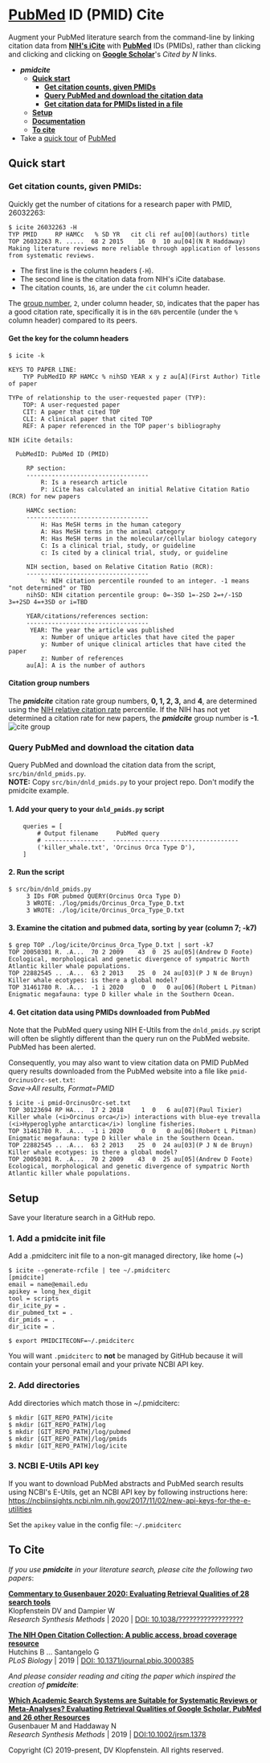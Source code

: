 # [PubMed](https://pubmed.ncbi.nlm.nih.gov) ID (PMID) Cite
Augment your PubMed literature search 
from the command-line by linking
citation data from [**NIH's iCite**](https://icite.od.nih.gov)
with [**PubMed**](https://pubmed.ncbi.nlm.nih.gov) IDs (PMIDs),
rather than clicking and clicking and clicking on
[**Google Scholar**](https://twitter.com/CT_Bergstrom/status/1170465764832231427)'s
*Cited by N* links.

* ***pmidcite***
  * [**Quick start**](#quick-start)
    * [**Get citation counts, given PMIDs**](#get-citation-counts-given-pmids)
    * [**Query PubMed and download the citation data**](#query-pubmed-and-download-the-citation-data)
    * [**Get citation data for PMIDs listed in a file**](#4-get-citation-data-using-pmids-downloaded-from-pubmed)
  * [**Setup**](#setup)
  * [**Documentation**](???)
  * [**To cite**](#to-cite)
* Take a [quick tour](https://www.nlm.nih.gov/pubs/techbull/ma20/brief/ma20_pubmed_essentials.html) of [PubMed](https://pubmed.ncbi.nlm.nih.gov) 

## Quick start

### Get citation counts, given PMIDs:
Quickly get the number of citations for a research paper with PMID, 26032263:
```
$ icite 26032263 -H
TYP PMID     RP HAMCc   % SD YR   cit cli ref au[00](authors) title
TOP 26032263 R. .....  68 2 2015    16  0  10 au[04](N R Haddaway) Making literature reviews more reliable through application of lessons from systematic reviews.
```
* The first line is the column headers (`-H`).    
* The second line is the citation data from NIH's iCite database.    
* The citation counts, `16`, are under the `cit` column header.    

The [group number](#citation-group-numbers), `2`, under column header, `SD`, indicates that the paper has a good citation rate,
specifically it is in the `68%` percentile (under the `%` column header) compared to its peers.

#### Get the key for the column headers
```
$ icite -k

KEYS TO PAPER LINE:
    TYP PubMedID RP HAMCc % nihSD YEAR x y z au[A](First Author) Title of paper

TYPe of relationship to the user-requested paper (TYP):
    TOP: A user-requested paper
    CIT: A paper that cited TOP
    CLI: A clinical paper that cited TOP
    REF: A paper referenced in the TOP paper's bibliography

NIH iCite details:

  PubMedID: PubMed ID (PMID)

     RP section:
     ----------------------------------
         R: Is a research article
         P: iCite has calculated an initial Relative Citation Ratio (RCR) for new papers

     HAMCc section:
     ----------------------------------
         H: Has MeSH terms in the human category
         A: Has MeSH terms in the animal category
         M: Has MeSH terms in the molecular/cellular biology category
         C: Is a clinical trial, study, or guideline
         c: Is cited by a clinical trial, study, or guideline

     NIH section, based on Relative Citation Ratio (RCR):
     ----------------------------------
         %: NIH citation percentile rounded to an integer. -1 means "not determined" or TBD
     nihSD: NIH citation percentile group: 0=-3SD 1=-2SD 2=+/-1SD 3=+2SD 4=+3SD or i=TBD

     YEAR/citations/references section:
     ----------------------------------
      YEAR: The year the article was published
         x: Number of unique articles that have cited the paper
         y: Number of unique clinical articles that have cited the paper
         z: Number of references
     au[A]: A is the number of authors
```
#### Citation group numbers
The ***pmidcite*** citation rate group numbers, **0, 1, 2, 3,** and **4**, 
are determined using the [NIH relative citation rate](https://pubmed.ncbi.nlm.nih.gov/27599104/) percentile.
If the NIH has not yet determined a citation rate for new papers,
the ***pmidcite*** group number is **-1**.
![cite group](/doc/images/nih_perc_groups.png)

### Query PubMed and download the citation data
Query PubMed and download the citation data from the script, `src/bin/dnld_pmids.py`.    
**NOTE:** Copy `src/bin/dnld_pmids.py` to your project repo. Don't modify the pmidcite example.

#### 1. Add your query to your `dnld_pmids.py` script
```
    queries = [
        # Output filename     PubMed query
        # -----------------  -----------------------------------
        ('killer_whale.txt', 'Orcinus Orca Type D'),
    ]
```

#### 2. Run the script
```
$ src/bin/dnld_pmids.py
     3 IDs FOR pubmed QUERY(Orcinus Orca Type D)
     3 WROTE: ./log/pmids/Orcinus_Orca_Type_D.txt
     3 WROTE: ./log/icite/Orcinus_Orca_Type_D.txt
```

#### 3. Examine the citation and pubmed data, sorting by year (column 7; -k7)
```
$ grep TOP ./log/icite/Orcinus_Orca_Type_D.txt | sort -k7
TOP 20050301 R. .A...  70 2 2009    43  0  25 au[05](Andrew D Foote) Ecological, morphological and genetic divergence of sympatric North Atlantic killer whale populations.
TOP 22882545 .. .A...  63 2 2013    25  0  24 au[03](P J N de Bruyn) Killer whale ecotypes: is there a global model?
TOP 31461780 R. .A...  -1 i 2020     0  0   0 au[06](Robert L Pitman) Enigmatic megafauna: type D killer whale in the Southern Ocean.
```

#### 4. Get citation data using PMIDs downloaded from PubMed
Note that the PubMed query using NIH E-Utils from the `dnld_pmids.py` script
will often be slightly different than the query run on the PubMed website.
PubMed has been alerted.

Consequently, you may also want to view citation data on PMID PubMed query results
downloaded from the PubMed website into a file like `pmid-OrcinusOrc-set.txt`:    
*Save->All results, Format=PMID*
```
$ icite -i pmid-OrcinusOrc-set.txt
TOP 30123694 RP HA...  17 2 2018     1  0   6 au[07](Paul Tixier) Killer whale (<i>Orcinus orca</i>) interactions with blue-eye trevalla (<i>Hyperoglyphe antarctica</i>) longline fisheries.
TOP 31461780 R. .A...  -1 i 2020     0  0   0 au[06](Robert L Pitman) Enigmatic megafauna: type D killer whale in the Southern Ocean.
TOP 22882545 .. .A...  63 2 2013    25  0  24 au[03](P J N de Bruyn) Killer whale ecotypes: is there a global model?
TOP 20050301 R. .A...  70 2 2009    43  0  25 au[05](Andrew D Foote) Ecological, morphological and genetic divergence of sympatric North Atlantic killer whale populations.
```


## Setup
Save your literature search in a GitHub repo.

### 1. Add a pmidcite init file
Add a .pmidciterc init file to a non-git managed directory, like home (~)
```
$ icite --generate-rcfile | tee ~/.pmidciterc
[pmidcite]
email = name@email.edu
apikey = long_hex_digit
tool = scripts
dir_icite_py = .
dir_pubmed_txt = .
dir_pmids = .
dir_icite = .
```

```
$ export PMIDCITECONF=~/.pmidciterc
```
You will want `.pmidciterc` to **not** be managed by GitHub because it
will contain your personal email and your private NCBI API key.

### 2. Add directories
Add directories which match those in ~/.pmidciterc:
```
$ mkdir [GIT_REPO_PATH]/icite
$ mkdir [GIT_REPO_PATH]/log
$ mkdir [GIT_REPO_PATH]/log/pubmed
$ mkdir [GIT_REPO_PATH]/log/pmids
$ mkdir [GIT_REPO_PATH]/log/icite
```

### 3. NCBI E-Utils API key
If you want to download PubMed abstracts and PubMed search results using NCBI's E-Utils,
get an NCBI API key by following instructions here:    
https://ncbiinsights.ncbi.nlm.nih.gov/2017/11/02/new-api-keys-for-the-e-utilities

Set the `apikey` value in the config file: `~/.pmidciterc`


## To Cite

_If you use **pmidcite** in your literature search, please cite the following two papers_:

[**Commentary to Gusenbauer 2020: Evaluating Retrieval Qualities of 28 search tools**](???)    
Klopfenstein DV and Dampier W    
_Research Synthesis Methods_ | 2020 | [DOI: 10.1038/??????????????????](???)

[**The NIH Open Citation Collection: A public access, broad coverage resource**](https://pubmed.ncbi.nlm.nih.gov/31600197/)    
Hutchins B ... Santangelo G    
_PLoS Biology_ | 2019 | [DOI: 10.1371/journal.pbio.3000385](https://journals.plos.org/plosbiology/article?id=10.1371/journal.pbio.3000385)    

_And please consider reading and citing the paper which inspired the creation of **pmidcite**_:

[**Which Academic Search Systems are Suitable for Systematic Reviews or Meta-Analyses? Evaluating Retrieval Qualities of Google Scholar, PubMed and 26 other Resources**](https://pubmed.ncbi.nlm.nih.gov/31614060/)    
Gusenbauer M and Haddaway N    
_Research Synthesis Methods_ | 2019 | [DOI:10.1002/jrsm.1378](https://onlinelibrary.wiley.com/doi/full/10.1002/jrsm.1378)


Copyright (C) 2019-present, DV Klopfenstein. All rights reserved.

